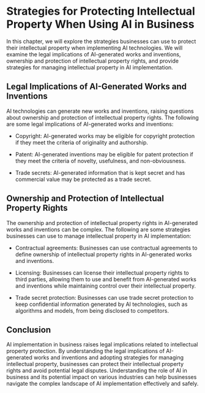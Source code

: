 Strategies for Protecting Intellectual Property When Using AI in Business
=========================================================================================================================================

In this chapter, we will explore the strategies businesses can use to protect their intellectual property when implementing AI technologies. We will examine the legal implications of AI-generated works and inventions, ownership and protection of intellectual property rights, and provide strategies for managing intellectual property in AI implementation.

Legal Implications of AI-Generated Works and Inventions
-------------------------------------------------------

AI technologies can generate new works and inventions, raising questions about ownership and protection of intellectual property rights. The following are some legal implications of AI-generated works and inventions:

* Copyright: AI-generated works may be eligible for copyright protection if they meet the criteria of originality and authorship.

* Patent: AI-generated inventions may be eligible for patent protection if they meet the criteria of novelty, usefulness, and non-obviousness.

* Trade secrets: AI-generated information that is kept secret and has commercial value may be protected as a trade secret.

Ownership and Protection of Intellectual Property Rights
--------------------------------------------------------

The ownership and protection of intellectual property rights in AI-generated works and inventions can be complex. The following are some strategies businesses can use to manage intellectual property in AI implementation:

* Contractual agreements: Businesses can use contractual agreements to define ownership of intellectual property rights in AI-generated works and inventions.

* Licensing: Businesses can license their intellectual property rights to third parties, allowing them to use and benefit from AI-generated works and inventions while maintaining control over their intellectual property.

* Trade secret protection: Businesses can use trade secret protection to keep confidential information generated by AI technologies, such as algorithms and models, from being disclosed to competitors.

Conclusion
----------

AI implementation in business raises legal implications related to intellectual property protection. By understanding the legal implications of AI-generated works and inventions and adopting strategies for managing intellectual property, businesses can protect their intellectual property rights and avoid potential legal disputes. Understanding the role of AI in business and its potential impact on various industries can help businesses navigate the complex landscape of AI implementation effectively and safely.
